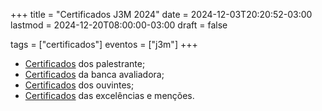 +++
title = "Certificados J3M 2024"
date = 2024-12-03T20:20:52-03:00
lastmod = 2024-12-20T08:00:00-03:00
draft = false

tags = ["certificados"]
eventos = ["j3m"]
+++

- [Certificados](/arquivos/2024/j3m/j3m_apresentacao_2024.pdf) dos palestrante;
- [Certificados](/arquivos/2024/j3m/j3m_bancas_2024.pdf) da banca avaliadora;
- [Certificados](/arquivos/2024/j3m/j3m_ouvintes_2024.pdf) dos ouvintes;
- [Certificados](/arquivos/2024/j3m/j3m_premiados_2024.pdf) das excelências e menções.
